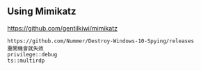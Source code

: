 Using Mimikatz
---
https://github.com/gentilkiwi/mimikatz
```
https://github.com/Nummer/Destroy-Windows-10-Spying/releases
重開機會就失效 
privilege::debug     
ts::multirdp
```
